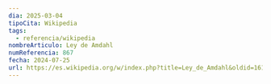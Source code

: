 ```yaml
---
dia: 2025-03-04
tipoCita: Wikipedia
tags:
  - referencia/wikipedia
nombreArticulo: Ley de Amdahl
numReferencia: 867
fecha: 2024-07-25
url: https://es.wikipedia.org/w/index.php?title=Ley_de_Amdahl&oldid=161502125
---
```

